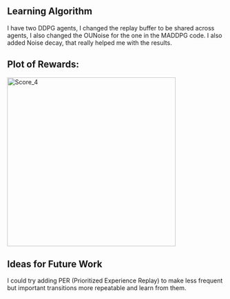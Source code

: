 
## Learning Algorithm
I have two DDPG agents, I changed the replay buffer to be shared across agents, I also changed the OUNoise for the one in the MADDPG code. I also added Noise decay, that really helped me with the results.

## Plot of Rewards:

<img width="391" alt="Score_4" src="https://github.com/alejandro-armenta/Tennis/assets/81542828/c012bbdb-45b8-4a06-8bff-7f3f74f80ae3">

## Ideas for Future Work
I could try adding PER (Prioritized Experience Replay) to make less frequent but important transitions more repeatable and learn from them.
